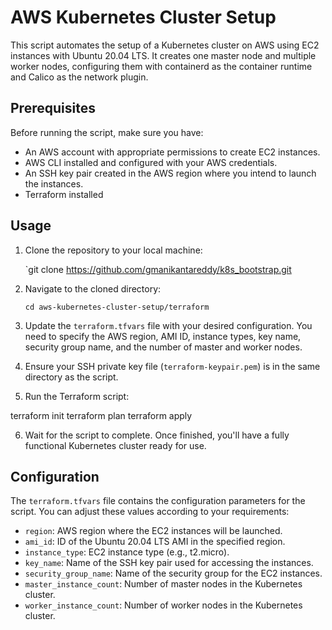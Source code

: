 
# AWS Kubernetes Cluster Setup

This script automates the setup of a Kubernetes cluster on AWS using EC2 instances with Ubuntu 20.04 LTS. It creates one master node and multiple worker nodes, configuring them with containerd as the container runtime and Calico as the network plugin.

## Prerequisites

Before running the script, make sure you have:

-   An AWS account with appropriate permissions to create EC2 instances.
-   AWS CLI installed and configured with your AWS credentials.
-   An SSH key pair created in the AWS region where you intend to launch the instances.
-   Terraform installed

## Usage

1.  Clone the repository to your local machine:
      
    `git clone https://github.com/gmanikantareddy/k8s_bootstrap.git
    
2.  Navigate to the cloned directory:
        
    `cd aws-kubernetes-cluster-setup/terraform` 
    
3.  Update the `terraform.tfvars` file with your desired configuration. You need to specify the AWS region, AMI ID, instance types, key name, security group name, and the number of master and worker nodes.
    
4.  Ensure your SSH private key file (`terraform-keypair.pem`) is in the same directory as the script.
    
5.  Run the Terraform script:
    
   terraform init
   terraform plan
   terraform apply 
    
6.  Wait for the script to complete. Once finished, you'll have a fully functional Kubernetes cluster ready for use.
    

## Configuration

The `terraform.tfvars` file contains the configuration parameters for the script. You can adjust these values according to your requirements:

-   `region`: AWS region where the EC2 instances will be launched.
-   `ami_id`: ID of the Ubuntu 20.04 LTS AMI in the specified region.
-   `instance_type`: EC2 instance type (e.g., t2.micro).
-   `key_name`: Name of the SSH key pair used for accessing the instances.
-   `security_group_name`: Name of the security group for the EC2 instances.
-   `master_instance_count`: Number of master nodes in the Kubernetes cluster.
-   `worker_instance_count`: Number of worker nodes in the Kubernetes cluster.